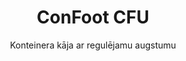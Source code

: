 ---
title: "ConFoot CFU"
subtitle: "Konteinera kāja ar regulējamu augstumu"
mainImage: "/images/products/confoot-leg-cfu-main.jpg"
gallery:
  - "/images/products/confoot-leg-cfu-1.jpg"
  - "/images/products/confoot-leg-cfu-2.jpg"
  - "/images/products/confoot-leg-cfu-3.jpg"
shortDescription: "ConFoot CFU ir augstumu regulējama konteinera kāja, kas ļauj pielāgot konteinera augstumu no zemes līmeņa līdz 1,5 metriem, kam nav nepieciešams papildu aprīkojums konteinera apstrādei."
technicalDescription: "ConFoot CFU izgatavots no augstas kvalitātes tērauda un aprīkots ar mūsu patentēto bloķēšanas mehānismu drošai stiprināšanai uz konteinera stūrveida stiprinājumiem. Tas nodrošina elastīgu konteineru izmantošanu dažādos vidēs un dažādiem mērķiem."
videoID: "HDhFIRA-oZU"
specifications:
  - name: "Svars"
    value: "46 kg, kad salikts (atsevišķa detaļa svars mazāks par 25 kg)"
  - name: "Slodzes kapacitāte"
    value: "20 tonnas"
  - name: "Regulēšanas diapazons"
    value: "0–1500 mm"
  - name: "Materials"
    value: "Augstas kvalitātes tērauds"
price: "6.350 EUR"
priceVAT: "7.684 EUR"
pricingNotes: "Pieejamas apjoma atlaides. Sazinieties ar mums individuālo piedāvājumu saņemšanai."
buyLink: "/contact"
howToUse: |
  1. Novietojiet CFU zem konteinera stūra
  2. Aktivizējiet bloķēšanas mehānismu
  3. Pielāgojiet augstumu pēc vajadzības (no zemes līmeņa līdz virs metra)
  4. Pārbaudiet drošu stiprināšanu
  5. Atkārtojiet visos nepieciešamajos stūros
benefits:
  - title: "Nav nepieciešams papildu aprīkojums"
    description: "Veiciet pilnu konteinera apstrādi, izmantojot tikai CFU konteineru kājas, kas novērš vajadzību pēc smaga aprīkojuma."
  - title: "Augstuma regulēšana"
    description: "Viegli pielāgojiet konteinera augstumu no zemes līmeņa līdz virs metra (0–1500 mm)."
  - title: "Pārvaldāms svars"
    description: "Sastāv no vairākām detaļām, kuru individuālais svars ir mazāks par 25 kg, padarot to viegli pārvaldāmu."
  - title: "Daudzpusīgs pielietojums"
    description: "Piemērots dažādām nozarēm, tostarp transporta uzņēmumiem, aizsardzības spēkiem, ražošanas objektiem, mazumtirdzniecības ķēdēm, ostām un humanitārajai palīdzībai."
  - title: "Elastīga izmantošana"
    description: "Ļauj elastīgi izmantot konteinerus dažādos vidēs un dažādiem mērķiem."
  - title: "Optimizēta darbplūsma"
    description: "Vienkāršo konteinera apstrādes procesus, uzlabojot operacionālo efektivitāti."
articleContent: |
  ## Kas ir ConFoot CFU?
  
  ConFoot CFU ir risinājums ar regulējamu augstumu konteinera kājā, kas nodrošina maksimālu daudzpusību un elastību konteinera apstrādē. Šī inovatīvā sistēma ļauj pielāgot konteinera augstumu no zemes līmeņa līdz virs metra (0–1500 mm), bez nepieciešamības pēc papildu aprīkojuma. CFU modelis izceļas ar spēju darbot ar standarta kravas konteineriem dažādos vidēs un dažādiem mērķiem, padarot to par ideālu izvēli uzņēmumiem no vairākām nozarēm.
  
  ## Kā tas darbojas
  
  ConFoot CFU tiek piestiprināts tieši pie konteinera stūrveida stiprinājumiem, nodrošinot stabilu pamatu ielādei, izkraušanai un pagaidu uzglabāšanai. Tā regulējams dizains nodrošina elastību, novietojot konteinerus optimālā augstumā atbilstoši jūsu vajadzībām. Sistēma sastāv no vairākiem elementiem, kuru individuālais svars nepārsniedz 25 kg, padarot to viegli pārvaldāmu operātoriem, savukārt kopējais kāju svars, kad salikts, ir 46 kg. Vienkāršais stiprināšanas mehānisms ļauj ātri uzstādīt un noņemt ierīci, būtiski samazinot laiku un resursus, kas nepieciešami konteinera apstrādes operācijām.
  
  ## ConFoot CFU pielietojums
  
  ### Transporta uzņēmumi
  ConFoot CFU izceļas transporta operācijās, kur nepieciešama augstuma regulēšana un elastība. Transporta uzņēmumi var izmantot CFU kājas, lai viegli ielādētu, izkrautu un novietotu konteinerus, bez papildu smaga aprīkojuma, tā vienkāršojot operācijas un samazinot iekārtu izmaksas.
  
  ### Aizsardzības spēki
  Aizsardzības spēkiem CFU nodrošina pārnesamu un daudzpusīgu risinājumu ātrai konteinera bāzētu iekārtu izvietošanai dažādos reljefa un vides apstākļos. Augstuma regulēšanas iespēja ļauj optimāli novietot pat nevienmērīgā virsmā.
  
  ### Ražošanas objekti
  Ražošanas objekti gūst labumu no CFU spējām radīt elastīgus ražošanas plānojumus ar regulējamu konteinera augstumu. Nodrošinot, ka konteineri tiek precīzi izvietoti vajadzīgajā vietā un atbilstošā augstumā, sistēma veicina efektīvu ražošanas plūsmu un krājumu pārvaldību.
  
  ### Mazumtirdzniecības ķēdes
  Mazumtirdzniecības operācijas var izmantot CFU kājas pagaidu vai sezonāliem uzglabāšanas risinājumiem, ar iespēju pielāgot konteinera augstumu atbilstoši ielādes dokiem vai citiem infrastruktūras prasībām.
  
  ### Osti
  Ostu vidē CFU nodrošina elastību konteinera apstrādē un pagaidu uzglabāšanā, ļaujot efektīvi izmantot telpu un resursus, bez pilnīgas atkarības no smaga krāvēju aprīkojuma.
  
  ### Humanitārā palīdzība
  Humanitārās palīdzības operācijām CFU piedāvā praktisku risinājumu ātrai konteinera bāzētu iekārtu izvietošanai izaicinošos apstākļos, ar iespēju regulēt augstumu, pielāgojoties dažādu reljefa veidu un operatīvajām prasībām.
  
  ## ConFoot CFU priekšrocības
  
  ### Nav nepieciešams papildu aprīkojums
  CFU novērš vajadzību pēc cormiprēm, skrejceļiem vai cita smaga aprīkojuma konteinera apstrādei, tādējādi samazinot operacionālās izmaksas un atkarību no specializēta aprīkojuma.
  
  ### Augstuma regulēšanas iespēja
  Ar regulēšanas diapazonu no 0 līdz 1500 mm, CFU nodrošina nepārspējamu elastību konteineru izvietošanā optimālā augstumā dažādiem pielietojumiem un vidēm.
  
  ### Pārvaldāms svars
  Neskatoties uz tā robusto konstrukciju un 20 tonnu slodzes kapacitāti, CFU ir izstrādāts ar operatoru ērtības prātā. Atsevišķu elementu svars nepārsniedz 25 kg, kas padara tā salikšanu un novietošanu vieglu.
  
  ### Daudzpusīgas pielietojuma iespējas
  CFU dizains padara to piemērotu plašam nozares un pielietojumu lokam, sākot no loģistikas un ražošnas līdz aizsardzībai un humanitārajai palīdzībai.
  
  ### Darbības elastība
  Nodrošinot, ka konteineri var tikt izmantoti dažādos vidēs un dažādiem mērķiem, CFU paplašina standarta kravas konteineru lietošanas iespējas, pārsniedzot tradicionālās transporta un uzglabāšanas funkcijas.
  
  ## Tehniskās specifikācijas
  
  - Slodzes kapacitāte: 20 tonnas
  - Kopējais svars: 46 kg, kad salikts
  - Atsevišķu komponentu svars: atsevišķi mazāk par 25 kg
  - Regulēšanas diapazons: 0–1500 mm
  - Materials: Augstas kvalitātes tērauds ar izturīgu apdari
  - Saderība: Standarta konteinera stūrveida stiprinājumi
  
  ConFoot CFU ir nozīmīgs solis uz priekšu konteinera apstrādes tehnoloģijā, piedāvājot risinājumu, kas apvieno augstuma regulējamību, daudzpusību un operatīvo vienkāršību vienā produktā.
---